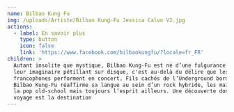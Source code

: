 ```yaml
---
name: Bilbao Kung Fu
img: /uploads/Artiste/Bilbao Kung-Fu Jessica Calvo V2.jpg
actions:
  - label: En savoir plus
    type: button
    icon: false
    link: 'https://www.facebook.com/bilbaokungfu/?locale=fr_FR'
children: >
  Autant insolite que mystique, Bilbao Kung-Fu est né d’une fulgurance. Avec
  leur imaginaire pétillant sur disque, c'est au-delà du délire que les 3
  francophones performent en concert. Fils cachés de l’Underground bordelais,
  Bilbao Kung-Fu réaffirme sa langue au sein d’un rock hybride, les mains dans
  la pop old-school mais toujours l’esprit ailleurs. Une découverte dont le
  voyage est la destination
---
```



